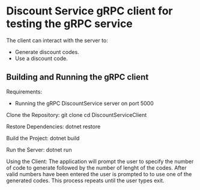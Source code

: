 # Discount Service gRPC client for testing the gRPC service

The client can interact with the server to:
- Generate discount codes.
- Use a discount code.

## Building and Running the gRPC client

Requirements:
- Running the gRPC DiscountService server on port 5000

Clone the Repository:
git clone cd DiscountServiceClient

Restore Dependencies:
dotnet restore

Build the Project:
dotnet build

Run the Server:
dotnet run

Using the Client:
The application will prompt the user to specify the number of code to generate followed by the number of lenght of the codes.
After valid numbers have been entered the user is prompted to to use one of the generated codes. This process repeats until the user types exit.
